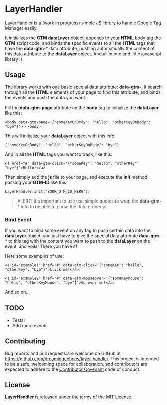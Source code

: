 # LayerHandler

LayerHandler is a (work in progress) simple JS library to handle Google Tag Manager easily.

It initializes the **GTM dataLayer** object, appends to your **HTML** body tag the **GTM** script code, and binds the specific events to all the **HTML** tags that have the **data-gtm-*** data attribute, pushing automatically the content of this data attribute to the **dataLayer** object. And all in one and little javascript library :)

## Usage

The library works with one basic special data attribute: **data-gtm-**. It search through all the **HTML** elements of your page to find this attribute, and binds the events and push the data you want.

Fill the **data-gtm-page** attribute on the **body** tag to initialize the **dataLayer** like this:

```
<body data-gtm-page='{"someKeyOnBody": "hello", "otherKeyOnBody": "bye"}'> </body>
```

This will initialize your **dataLayer** object with this info:

```
{"someKeyOnBody": "hello", "otherKeyOnBody": "bye"}
```

And in all the **HTML** tags you want to track, like this:

```
<a href="#" data-gtm-click='{"someKey": "hello", "otherKey": "bye"}'>Hello!</a>
```

Then simply add the **js** file to your page, and execute the **init** method passing your **GTM-ID** like this:

```
LayerHandler.init("YOUR_GTM_ID_HERE");
```

> ALERT! It's important to use use simple quotes to wrap the **data-gtm-*** info to be able to parse the data properly.

### Bind Event

If you want to bind some event on any tag to push certain data into the **dataLayer** object, you just have to give the special data attribute **data-gtm-*** to this tag with the content you want to push to the **dataLayer** on the event, and voila! There you have it!

Here some examples of use:

```
<a id="example1" href="#" data-gtm-click='{"someKey": "hello", "otherKey": "bye"}'>Click me!</a>
```

```
<a id="example2" href="#" data-gtm-mouseover='{"someKeyMouse": "hello", "otherKeyMouse": "bye"}'>Go over me!</a>
```

And so on...

## TODO

- Tests!
- Add more events

## Contributing

Bug reports and pull requests are welcome on GitHub at https://github.com/dreamingechoes/layer-handler. This project is intended to be a safe, welcoming space for collaboration, and contributors are expected to adhere to the [Contributor Covenant](contributor-covenant.org) code of conduct.

## License

**LayerHandler** is released under the terms of the [MIT License](http://opensource.org/licenses/MIT).
